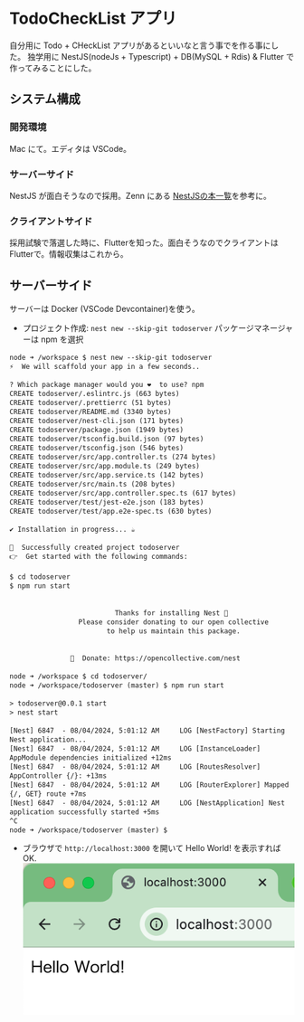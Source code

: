 # TodoCheckList アプリ

自分用に Todo + CHeckList アプリがあるといいなと言う事でを作る事にした。
独学用に NestJS(nodeJs + Typescript) + DB(MySQL + Rdis) & Flutter で作ってみることにした。

## システム構成

### 開発環境

Mac にて。エディタは VSCode。

### サーバーサイド

NestJS が面白そうなので採用。Zenn にある [NestJSの本一覧](https://zenn.dev/topics/nestjs?tab=books)を参考に。

### クライアントサイド

採用試験で落選した時に、Flutterを知った。面白そうなのでクライアントはFlutterで。情報収集はこれから。

## サーバーサイド

サーバーは Docker (VSCode Devcontainer)を使う。

- プロジェクト作成: `nest new --skip-git todoserver` パッケージマネージャーは npm を選択

```
node ➜ /workspace $ nest new --skip-git todoserver
⚡  We will scaffold your app in a few seconds..

? Which package manager would you ❤️  to use? npm
CREATE todoserver/.eslintrc.js (663 bytes)
CREATE todoserver/.prettierrc (51 bytes)
CREATE todoserver/README.md (3340 bytes)
CREATE todoserver/nest-cli.json (171 bytes)
CREATE todoserver/package.json (1949 bytes)
CREATE todoserver/tsconfig.build.json (97 bytes)
CREATE todoserver/tsconfig.json (546 bytes)
CREATE todoserver/src/app.controller.ts (274 bytes)
CREATE todoserver/src/app.module.ts (249 bytes)
CREATE todoserver/src/app.service.ts (142 bytes)
CREATE todoserver/src/main.ts (208 bytes)
CREATE todoserver/src/app.controller.spec.ts (617 bytes)
CREATE todoserver/test/jest-e2e.json (183 bytes)
CREATE todoserver/test/app.e2e-spec.ts (630 bytes)

✔ Installation in progress... ☕

🚀  Successfully created project todoserver
👉  Get started with the following commands:

$ cd todoserver
$ npm run start

                                         
                          Thanks for installing Nest 🙏
                 Please consider donating to our open collective
                        to help us maintain this package.
                                         
                                         
               🍷  Donate: https://opencollective.com/nest
                                         
node ➜ /workspace $ cd todoserver/
node ➜ /workspace/todoserver (master) $ npm run start

> todoserver@0.0.1 start
> nest start

[Nest] 6847  - 08/04/2024, 5:01:12 AM     LOG [NestFactory] Starting Nest application...
[Nest] 6847  - 08/04/2024, 5:01:12 AM     LOG [InstanceLoader] AppModule dependencies initialized +12ms
[Nest] 6847  - 08/04/2024, 5:01:12 AM     LOG [RoutesResolver] AppController {/}: +13ms
[Nest] 6847  - 08/04/2024, 5:01:12 AM     LOG [RouterExplorer] Mapped {/, GET} route +7ms
[Nest] 6847  - 08/04/2024, 5:01:12 AM     LOG [NestApplication] Nest application successfully started +5ms
^C
node ➜ /workspace/todoserver (master) $ 
```

- ブラウザで `http://localhost:3000` を開いて Hello World! を表示すればOK.
![初期画面](./docs/initialView.png)